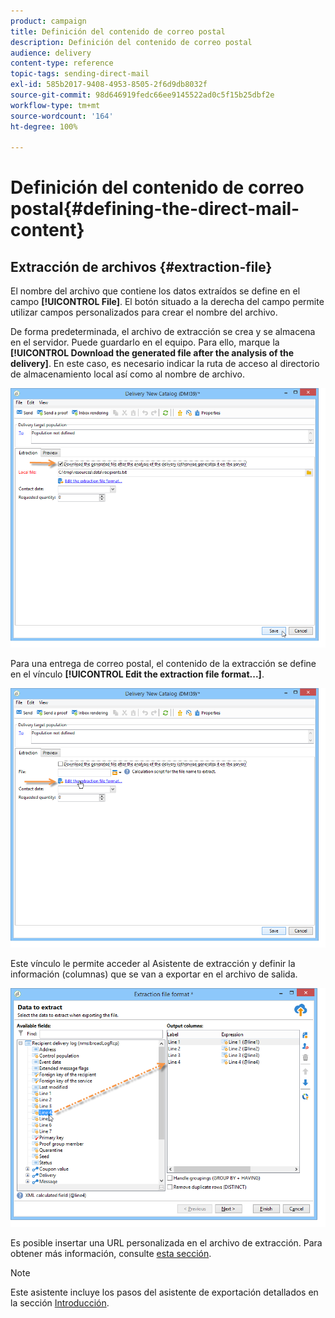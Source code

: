 ```yaml
---
product: campaign
title: Definición del contenido de correo postal
description: Definición del contenido de correo postal
audience: delivery
content-type: reference
topic-tags: sending-direct-mail
exl-id: 585b2017-9408-4953-8505-2f6d9db8032f
source-git-commit: 98d646919fedc66ee9145522ad0c5f15b25dbf2e
workflow-type: tm+mt
source-wordcount: '164'
ht-degree: 100%

---
```


# Definición del contenido de correo postal{#defining-the-direct-mail-content}

## Extracción de archivos {#extraction-file}

El nombre del archivo que contiene los datos extraídos se define en el campo **[!UICONTROL File]**. El botón situado a la derecha del campo permite utilizar campos personalizados para crear el nombre del archivo.

De forma predeterminada, el archivo de extracción se crea y se almacena en el servidor. Puede guardarlo en el equipo. Para ello, marque la **[!UICONTROL Download the generated file after the analysis of the delivery]**. En este caso, es necesario indicar la ruta de acceso al directorio de almacenamiento local así como al nombre de archivo.

![](assets/s_ncs_user_mail_delivery_local_file.png)

Para una entrega de correo postal, el contenido de la extracción se define en el vínculo **[!UICONTROL Edit the extraction file format...]**.

![](assets/s_ncs_user_mail_delivery_format_link.png)

Este vínculo le permite acceder al Asistente de extracción y definir la información (columnas) que se van a exportar en el archivo de salida.

![](assets/s_ncs_user_mail_delivery_format_wz.png)

Es posible insertar una URL personalizada en el archivo de extracción. Para obtener más información, consulte [esta sección](../../web/using/publishing-a-web-form.md).

>[!NOTE]
>
>Este asistente incluye los pasos del asistente de exportación detallados en la sección [Introducción](../../platform/using/executing-export-jobs.md).
